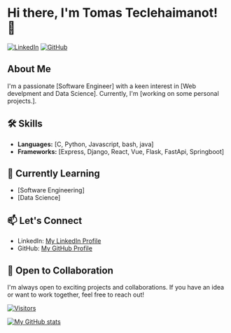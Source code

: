 # Hi there, I'm Tomas Teclehaimanot! 👋

[![LinkedIn](https://img.shields.io/badge/LinkedIn-Connect-blue)](https://www.linkedin.com/in/tomas-teclehaimanot)
[![GitHub](https://img.shields.io/badge/GitHub-Follow-brightgreen)](https://github.com/Sufi-to)

## About Me

I'm a passionate [Software Engineer] with a keen interest in [Web develpment and Data Science]. Currently, I'm [working on some personal projects.].


## 🛠️ Skills

- **Languages:** [C, Python, Javascript, bash, java]
- **Frameworks:** [Express, Django, React, Vue, Flask, FastApi, Springboot]


## 🌱 Currently Learning

- [Software Engineering]
- [Data Science]

## 📫 Let's Connect

- LinkedIn: [My LinkedIn Profile](https://www.linkedin.com/in/tomas-teclehaimanot)
- GitHub: [My GitHub Profile](https://github.com/Sufi-to)

## 🤝 Open to Collaboration

I'm always open to exciting projects and collaborations. If you have an idea or want to work together, feel free to reach out!

[![Visitors](https://visitor-badge.glitch.me/badge?page_id=Sufi-to.Sufi-to)](https://github.com/Sufi-to)

[![My GitHub stats](https://github-readme-stats.vercel.app/api?username=Sufi-to)](https://github.com/Sufi-to/github-readme-stats)

